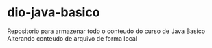 # dio-java-basico
Repositorio para armazenar todo o conteudo do curso de Java Basico
Alterando conteudo de arquivo de forma local 
